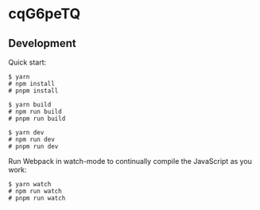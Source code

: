 # cqG6peTQ



## Development

Quick start:

```
$ yarn 
# npm install
# pnpm install
```

```
$ yarn build 
# npm run build
# pnpm run build
```

```
$ yarn dev 
# npm run dev
# pnpm run dev
```

Run Webpack in watch-mode to continually compile the JavaScript as you work:

```
$ yarn watch 
# npm run watch
# pnpm run watch
```
